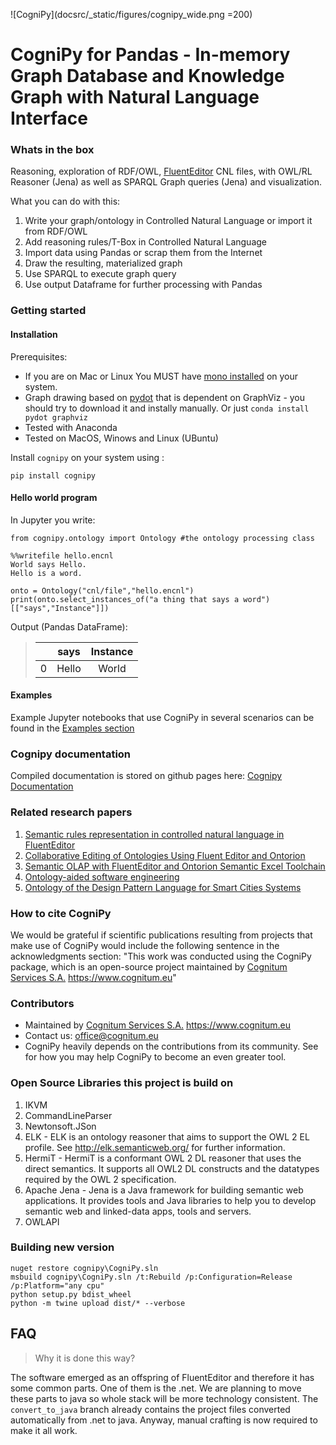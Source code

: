 ![CogniPy](docsrc/_static/figures/cognipy_wide.png =200)
# CogniPy for Pandas - In-memory Graph Database and Knowledge Graph with Natural Language Interface

### Whats in the box

Reasoning, exploration of RDF/OWL, [FluentEditor](https://www.cognitum.eu/Semantics/FluentEditor/) CNL files, with OWL/RL Reasoner (Jena) as well as SPARQL Graph queries (Jena) and visualization.

What you can do with this:
1. Write your graph/ontology in Controlled Natural Language or import it from RDF/OWL
2. Add reasoning rules/T-Box in Controlled Natural Language
3. Import data using Pandas or scrap them from the Internet
4. Draw the resulting, materialized graph
5. Use SPARQL to execute graph query
6. Use output Dataframe for further processing with Pandas

### Getting started

#### Installation
Prerequisites:
+ If you are on Mac or Linux You MUST have [mono installed](https://www.mono-project.com/) on your system.
+ Graph drawing based on [pydot](https://pypi.org/project/pydot/) that is dependent on GraphViz - you should try to download it and instally manually. Or just `conda install pydot graphviz`
+ Tested with Anaconda
+ Tested on MacOS, Winows and Linux (UBuntu)

Install `cognipy` on your system using :
```
pip install cognipy
```

#### Hello world program
In Jupyter you write:
```
from cognipy.ontology import Ontology #the ontology processing class
```
```
%%writefile hello.encnl
World says Hello.
Hello is a word.
```
```
onto = Ontology("cnl/file","hello.encnl")
print(onto.select_instances_of("a thing that says a word")[["says","Instance"]])
```
Output (Pandas DataFrame):
>|  | says  | Instance|
>|--|:-----:|:-------:|
>|0 | Hello | World   |


#### Examples

Example Jupyter notebooks that use CogniPy in several scenarios can be found in the [Examples section](https://github.com/cognitum-octopus/cognipy/tree/master/docsrc/jupyter_notebooks)

### Cognipy documentation
Compiled documentation is stored on github pages here: [Cognipy Documentation](https://cognitum-octopus.github.io/cognipy/)

### Related research papers

1. [Semantic rules representation in controlled natural language in FluentEditor](https://ieeexplore.ieee.org/document/6577807)
2. [Collaborative Editing of Ontologies Using Fluent Editor and Ontorion](https://link.springer.com/chapter/10.1007/978-3-319-33245-1_5)
3. [Semantic OLAP with FluentEditor and Ontorion Semantic Excel Toolchain](http://www.thinkmind.org/index.php?view=article&articleid=semapro_2015_3_30_30051)
4. [Ontology-aided software engineering](https://www.semanticscholar.org/paper/Ontology-aided-software-engineering-Kaplanski/24100da2431d6f8a3cd9114c7d4a9050fb421d22?p2df)
5. [Ontology of the Design Pattern Language for Smart Cities Systems](https://link.springer.com/chapter/10.1007/978-3-662-53580-6_6)

### How to cite CogniPy
We would be grateful if scientific publications resulting from projects that make use of CogniPy would include the following sentence in the acknowledgments section: "This work was conducted using the CogniPy package, which is an open-source project maintained by [Cognitum Services S.A.](https://www.cognitum.eu) <https://www.cognitum.eu>"

### Contributors
* Maintained by [Cognitum Services S.A.](https://www.cognitum.eu) <https://www.cognitum.eu>
* Contact us: <office@cognitum.eu>
* CogniPy heavily depends on the contributions from its community. See  for how you may help CogniPy to become an even greater tool.

### Open Source Libraries this project is build on
1. IKVM
2. CommandLineParser
3. Newtonsoft.JSon
4. ELK - ELK is an ontology reasoner that aims to support the OWL 2 EL profile. See http://elk.semanticweb.org/ for further information.
5. HermiT - HermiT is a conformant OWL 2 DL reasoner that uses the direct semantics. It
supports all OWL2 DL constructs and the datatypes required by the OWL 2 specification.   
6. Apache Jena -   Jena is a Java framework for building semantic web applications. It provides  tools and Java libraries to help you to develop semantic web and linked-data apps, tools and servers. 
7. OWLAPI

### Building new version
```
nuget restore cognipy\CogniPy.sln
msbuild cognipy\CogniPy.sln /t:Rebuild /p:Configuration=Release /p:Platform="any cpu"
python setup.py bdist_wheel
python -m twine upload dist/* --verbose
```


## FAQ
> Why it is done this way?

The software emerged as an offspring of FluentEditor and therefore it has some common parts. One of them is the .net. We are planning to move these parts to java so whole stack will be more technology consistent. The `convert_to_java` branch already contains the project files converted automatically from .net to java. Anyway, manual crafting is now required to make it all work.
